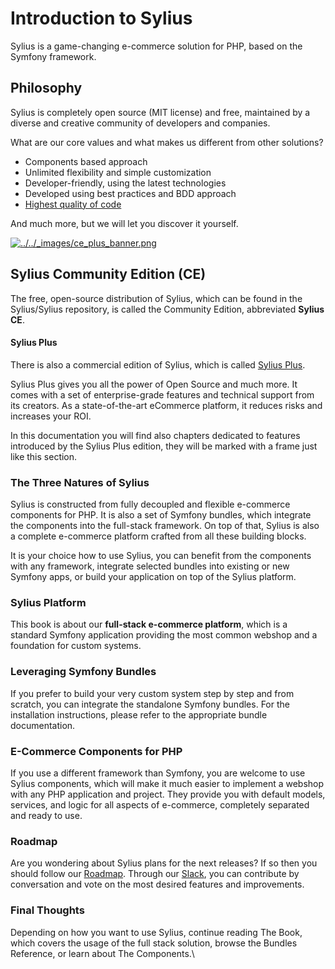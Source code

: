 # Introduction to Sylius

Sylius is a game-changing e-commerce solution for PHP, based on the Symfony framework.

## Philosophy

Sylius is completely open source (MIT license) and free, maintained by a diverse and creative community of developers and companies.

What are our core values and what makes us different from other solutions?

* Components based approach
* Unlimited flexibility and simple customization
* Developer-friendly, using the latest technologies
* Developed using best practices and BDD approach
* [Highest quality of code](https://scrutinizer-ci.com/g/Sylius/Sylius/)

And much more, but we will let you discover it yourself.

[![../../\_images/ce\_plus\_banner.png](https://old-docs.sylius.com/en/1.13/_images/ce_plus_banner.png)](https://sylius.com/plus/?utm_source=docs\&utm_medium=cta\&utm_campaign=plus)

## Sylius Community Edition (CE)

The free, open-source distribution of Sylius, which can be found in the Sylius/Sylius repository, is called the Community Edition, abbreviated **Sylius CE**.

#### Sylius Plus

There is also a commercial edition of Sylius, which is called [Sylius Plus](https://sylius.com/plus/).

Sylius Plus gives you all the power of Open Source and much more. It comes with a set of enterprise-grade features and technical support from its creators. As a state-of-the-art eCommerce platform, it reduces risks and increases your ROI.

In this documentation you will find also chapters dedicated to features introduced by the Sylius Plus edition, they will be marked with a frame just like this section.

### The Three Natures of Sylius

Sylius is constructed from fully decoupled and flexible e-commerce components for PHP. It is also a set of Symfony bundles, which integrate the components into the full-stack framework. On top of that, Sylius is also a complete e-commerce platform crafted from all these building blocks.

It is your choice how to use Sylius, you can benefit from the components with any framework, integrate selected bundles into existing or new Symfony apps, or build your application on top of the Sylius platform.

### Sylius Platform

This book is about our **full-stack e-commerce platform**, which is a standard Symfony application providing the most common webshop and a foundation for custom systems.

### Leveraging Symfony Bundles

If you prefer to build your very custom system step by step and from scratch, you can integrate the standalone Symfony bundles. For the installation instructions, please refer to the appropriate bundle documentation.

### E-Commerce Components for PHP

If you use a different framework than Symfony, you are welcome to use Sylius components, which will make it much easier to implement a webshop with any PHP application and project. They provide you with default models, services, and logic for all aspects of e-commerce, completely separated and ready to use.

### Roadmap

Are you wondering about Sylius plans for the next releases? If so then you should follow our [Roadmap](https://sylius.com/roadmap). Through our [Slack](https://old-docs.sylius.com/en/1.13/book/support/index.html), you can contribute by conversation and vote on the most desired features and improvements.

### Final Thoughts

Depending on how you want to use Sylius, continue reading The Book, which covers the usage of the full stack solution, browse the Bundles Reference, or learn about The Components.\
